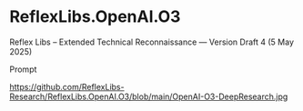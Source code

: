 # ReflexLibs.OpenAI.O3
Reflex Libs – Extended Technical Reconnaissance — Version Draft 4 (5 May 2025)

Prompt



https://github.com/ReflexLibs-Research/ReflexLibs.OpenAI.O3/blob/main/OpenAI-O3-DeepResearch.jpg

